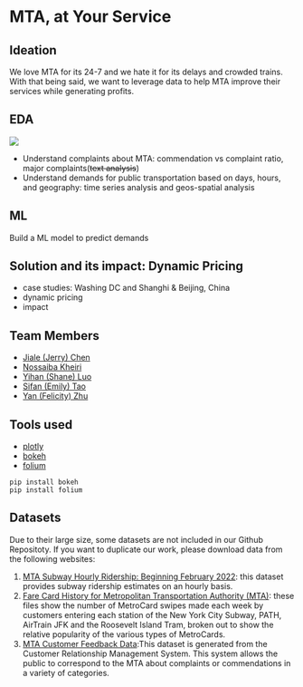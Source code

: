 # MTA, at Your Service

## Ideation

We love MTA for its 24-7 and we hate it for its delays and crowded trains. With that being said, we want to leverage data to help MTA improve their services while generating profits.

## EDA

![]('/Users/jchen056/MTA_MTA/visualizations/time_spatial.gif')

- Understand complaints about MTA: commendation vs complaint ratio, major complaints(~~text analysis~~)
- Understand demands for public transportation based on days, hours, and geography: time series analysis and geos-spatial analysis

## ML

Build a ML model to predict demands

## Solution and its impact: Dynamic Pricing

- case studies: Washing DC and Shanghi & Beijing, China
- dynamic pricing
- impact

## Team Members

- [Jiale (Jerry) Chen](https://www.linkedin.com/in/jiale-jerry-chen/)
- [Nossaiba Kheiri](https://www.linkedin.com/in/nossaibakheiri/)
- [Yihan (Shane) Luo](https://www.linkedin.com/in/yihanluo1228/)
- [Sifan (Emily) Tao](https://www.linkedin.com/in/sifan-tao-58360b236/)
- [Yan (Felicity) Zhu](https://www.linkedin.com/in/yanzhu9/)

## Tools used

- [plotly](https://plotly.com/python/plotly-express/#overview)
- [bokeh](https://docs.bokeh.org/en/latest/docs/first_steps.html#first-steps)
- [folium](https://python-visualization.github.io/folium/latest/getting_started.html)

```
pip install bokeh
pip install folium
```

## Datasets

Due to their large size, some datasets are not included in our Github Repositoty. If you want to duplicate our work, please download data from the following websites:

1. [MTA Subway Hourly Ridership: Beginning February 2022](https://data.ny.gov/Transportation/MTA-Subway-Hourly-Ridership-Beginning-February-202/wujg-7c2s): this dataset provides subway ridership estimates on an hourly basis.
2. [Fare Card History for Metropolitan Transportation Authority (MTA)](https://data.ny.gov/Transportation/Fare-Card-History-for-Metropolitan-Transportation-/v7qc-gwpn): these files show the number of MetroCard swipes made each week by customers entering each station of the New York City Subway, PATH, AirTrain JFK and the Roosevelt Island Tram, broken out to show the relative popularity of the various types of MetroCards.
3. [MTA Customer Feedback Data](https://data.ny.gov/Transportation/MTA-Customer-Feedback-Data-Beginning-2014/tppa-s6t6):This dataset is generated from the Customer Relationship Management System. This system allows the public to correspond to the MTA about complaints or commendations in a variety of categories.
